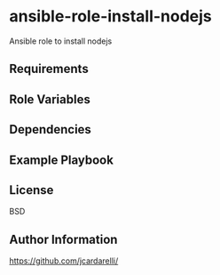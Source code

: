 # ansible-role-install-nodejs
Ansible role to install nodejs

## Requirements

## Role Variables

## Dependencies

## Example Playbook

## License

BSD

## Author Information

https://github.com/jcardarelli/
